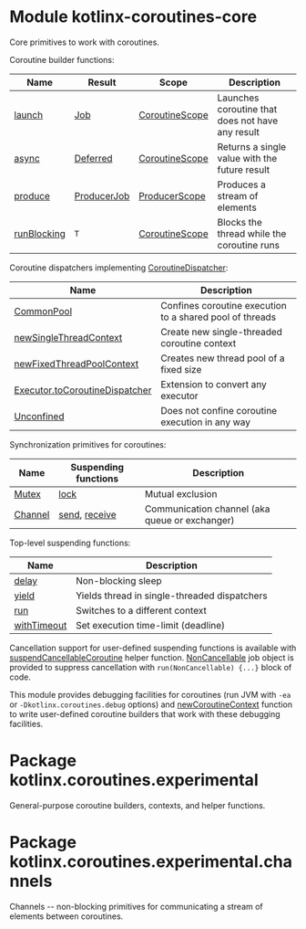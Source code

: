 # Module kotlinx-coroutines-core

Core primitives to work with coroutines.

Coroutine builder functions:

| **Name**      | **Result**    | **Scope**        | **Description**
| ------------- | ------------- | ---------------- | ---------------
| [launch]      | [Job]         | [CoroutineScope] | Launches coroutine that does not have any result 
| [async]       | [Deferred]    | [CoroutineScope] | Returns a single value with the future result
| [produce]     | [ProducerJob] | [ProducerScope]  | Produces a stream of elements
| [runBlocking] | `T`           | [CoroutineScope] | Blocks the thread while the coroutine runs

Coroutine dispatchers implementing [CoroutineDispatcher]:
 
| **Name**                    | **Description**
| --------------------------- | ---------------
| [CommonPool]                | Confines coroutine execution to a shared pool of threads
| [newSingleThreadContext]    | Create new single-threaded coroutine context
| [newFixedThreadPoolContext] | Creates new thread pool of a fixed size 
| [Executor.toCoroutineDispatcher][java.util.concurrent.Executor.toCoroutineDispatcher] | Extension to convert any executor
| [Unconfined]                | Does not confine coroutine execution in any way

Synchronization primitives for coroutines:

| **Name**   | **Suspending functions**                                    | **Description**
| ---------- | ----------------------------------------------------------- | ---------------
| [Mutex]    | [lock][Mutex.lock]                                          | Mutual exclusion 
| [Channel]  | [send][SendChannel.send], [receive][ReceiveChannel.receive] | Communication channel (aka queue or exchanger)

Top-level suspending functions:

| **Name**      | **Description**
| ------------- | ---------------
| [delay]       | Non-blocking sleep
| [yield]       | Yields thread in single-threaded dispatchers
| [run]         | Switches to a different context
| [withTimeout] | Set execution time-limit (deadline)

Cancellation support for user-defined suspending functions is available with [suspendCancellableCoroutine]
helper function. [NonCancellable] job object is provided to suppress cancellation with 
`run(NonCancellable) {...}` block of code.

This module provides debugging facilities for coroutines (run JVM with `-ea` or `-Dkotlinx.coroutines.debug` options) 
and [newCoroutineContext] function to write user-defined coroutine builders that work with these
debugging facilities.

<!--- SITE_ROOT https://kotlin.github.io/kotlinx.coroutines/kotlinx-coroutines-core -->
<!--- DOCS_ROOT kotlinx-coroutines-core/target/dokka/kotlinx-coroutines-core -->
<!--- INDEX kotlinx.coroutines.experimental -->
[CommonPool]: https://kotlin.github.io/kotlinx.coroutines/kotlinx-coroutines-core/kotlinx.coroutines.experimental/-common-pool/index.html
[CoroutineDispatcher]: https://kotlin.github.io/kotlinx.coroutines/kotlinx-coroutines-core/kotlinx.coroutines.experimental/-coroutine-dispatcher/index.html
[CoroutineScope]: https://kotlin.github.io/kotlinx.coroutines/kotlinx-coroutines-core/kotlinx.coroutines.experimental/-coroutine-scope/index.html
[Deferred]: https://kotlin.github.io/kotlinx.coroutines/kotlinx-coroutines-core/kotlinx.coroutines.experimental/-deferred/index.html
[Job]: https://kotlin.github.io/kotlinx.coroutines/kotlinx-coroutines-core/kotlinx.coroutines.experimental/-job/index.html
[Mutex]: https://kotlin.github.io/kotlinx.coroutines/kotlinx-coroutines-core/kotlinx.coroutines.experimental/-mutex/index.html
[Mutex.lock]: https://kotlin.github.io/kotlinx.coroutines/kotlinx-coroutines-core/kotlinx.coroutines.experimental/-mutex/lock.html
[NonCancellable]: https://kotlin.github.io/kotlinx.coroutines/kotlinx-coroutines-core/kotlinx.coroutines.experimental/-non-cancellable/index.html
[Unconfined]: https://kotlin.github.io/kotlinx.coroutines/kotlinx-coroutines-core/kotlinx.coroutines.experimental/-unconfined/index.html
[java.util.concurrent.Executor.toCoroutineDispatcher]: https://kotlin.github.io/kotlinx.coroutines/kotlinx-coroutines-core/kotlinx.coroutines.experimental/java.util.concurrent.-executor/to-coroutine-dispatcher.html
[async]: https://kotlin.github.io/kotlinx.coroutines/kotlinx-coroutines-core/kotlinx.coroutines.experimental/async.html
[delay]: https://kotlin.github.io/kotlinx.coroutines/kotlinx-coroutines-core/kotlinx.coroutines.experimental/delay.html
[launch]: https://kotlin.github.io/kotlinx.coroutines/kotlinx-coroutines-core/kotlinx.coroutines.experimental/launch.html
[newCoroutineContext]: https://kotlin.github.io/kotlinx.coroutines/kotlinx-coroutines-core/kotlinx.coroutines.experimental/new-coroutine-context.html
[newFixedThreadPoolContext]: https://kotlin.github.io/kotlinx.coroutines/kotlinx-coroutines-core/kotlinx.coroutines.experimental/new-fixed-thread-pool-context.html
[newSingleThreadContext]: https://kotlin.github.io/kotlinx.coroutines/kotlinx-coroutines-core/kotlinx.coroutines.experimental/new-single-thread-context.html
[run]: https://kotlin.github.io/kotlinx.coroutines/kotlinx-coroutines-core/kotlinx.coroutines.experimental/run.html
[runBlocking]: https://kotlin.github.io/kotlinx.coroutines/kotlinx-coroutines-core/kotlinx.coroutines.experimental/run-blocking.html
[suspendCancellableCoroutine]: https://kotlin.github.io/kotlinx.coroutines/kotlinx-coroutines-core/kotlinx.coroutines.experimental/suspend-cancellable-coroutine.html
[withTimeout]: https://kotlin.github.io/kotlinx.coroutines/kotlinx-coroutines-core/kotlinx.coroutines.experimental/with-timeout.html
[yield]: https://kotlin.github.io/kotlinx.coroutines/kotlinx-coroutines-core/kotlinx.coroutines.experimental/yield.html
<!--- INDEX kotlinx.coroutines.experimental.channels -->
[Channel]: https://kotlin.github.io/kotlinx.coroutines/kotlinx-coroutines-core/kotlinx.coroutines.experimental.channels/-channel/index.html
[ProducerJob]: https://kotlin.github.io/kotlinx.coroutines/kotlinx-coroutines-core/kotlinx.coroutines.experimental.channels/-producer-job/index.html
[ProducerScope]: https://kotlin.github.io/kotlinx.coroutines/kotlinx-coroutines-core/kotlinx.coroutines.experimental.channels/-producer-scope/index.html
[ReceiveChannel.receive]: https://kotlin.github.io/kotlinx.coroutines/kotlinx-coroutines-core/kotlinx.coroutines.experimental.channels/-receive-channel/receive.html
[SendChannel.send]: https://kotlin.github.io/kotlinx.coroutines/kotlinx-coroutines-core/kotlinx.coroutines.experimental.channels/-send-channel/send.html
[produce]: https://kotlin.github.io/kotlinx.coroutines/kotlinx-coroutines-core/kotlinx.coroutines.experimental.channels/produce.html
<!--- END -->
 
# Package kotlinx.coroutines.experimental

General-purpose coroutine builders, contexts, and helper functions.

# Package kotlinx.coroutines.experimental.channels

Channels -- non-blocking primitives for communicating a stream of elements between coroutines.
